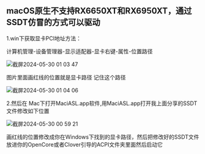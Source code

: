 ## macOS原生不支持RX6650XT和RX6950XT，通过SSDT仿冒的方式可以驱动

1.win下获取显卡PCI地址方法：

计算机管理-设备管理器-显示适配器-显卡右键-属性-位置路径

![截屏2024-05-30 01 03 47](https://github.com/WT2072861996/RX6950XT-RX6650XT-Black-Apple-video-card-driver-tutorial-and-method/assets/113539098/d2fbf966-fbd1-42e3-b4a7-ea337365f44a)

图片里面画红线的位置就是显卡路径 记住这个路径

![截屏2024-05-30 01 04 06](https://github.com/WT2072861996/RX6950XT-RX6650XT-Black-Apple-video-card-driver-tutorial-and-method/assets/113539098/bc46a1b5-ff55-4ea3-aa12-b65974e7e42c)

2.然后在 Mac下打开MaciASL.app软件,用MaciASL.app打开我上面分享的SSDT文件修改如下位置

![截屏2024-05-30 00 59 21](https://github.com/WT2072861996/RX6950XT-RX6650XT-Black-Apple-video-card-driver-tutorial-and-method/assets/113539098/9b54dcf8-d520-453f-b044-79369b01cfad)

画红线的位置修改成你在Windows下找到的显卡路径，然后把修改好的SSDT文件放进你的OpenCore或者Clover引导的ACPI文件夹里面然后启动它
